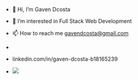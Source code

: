 - 👋 Hi, I’m Gaven Dcosta
- 👀 I’m interested in Full Stack Web Development
- 📫 How to reach me gavendcosta@gmail.com
- 
- linkedin.com/in/gaven-dcosta-b18165239

- ![](https://komarev.com/ghpvc/?username=TeddyGaven)
  

<!---
TeddyGaven/TeddyGaven is a ✨ special ✨ repository because its `README.md` (this file) appears on your GitHub profile.
You can click the Preview link to take a look at your changes.
--->
